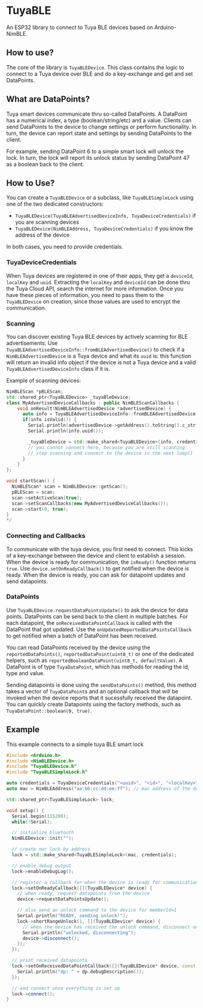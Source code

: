 # TuyaBLE

An ESP32 library to connect to Tuya BLE devices based on Arduino-NimBLE.

## How to use?

The core of the library is `TuyaBLEDevice`. This class contains the logic to connect to a Tuya device over BLE and do a key-exchange and get and set DataPoints.

## What are DataPoints?

Tuya smart devices communicate thru so-called DataPoints. A DataPoint has a numerical index, a type (boolean/string/etc) and a value. Clients can send DataPoints to
the device to change settings or perform functionality. In turn, the device can report state and settings by sending DataPoints to the client.

For example, sending DataPoint 6 to a simple smart lock will unlock the lock. In turn, the lock will report its unlock status by sending DataPoint 47 as a boolean back 
to the client.

## How to Use?

You can create a `TuyaBLEDevice` or a subclass, like `TuyaBLESimpleLock` using one of the two dedicated constructors:

- `TuyaBLEDevice(TuyaBLEAdvertisedDeviceInfo, TuyaDeviceCredentials)` if you are scanning devices
- `TuyaBLEDevice(NimBLEAddress, TuyaDeviceCredentials)` if you know the address of the device

In both cases, you need to provide credentials.

### TuyaDeviceCredentials

When Tuya devices are registered in one of their apps, they get a `deviceId`, `localKey` and `uuid`. Extracting the `localKey` and `deviceId` can be done thru the Tuya Cloud API, search the internet for more information. Once you have these pieces of information, you need to pass them to the `TuyaBLEDevice` on creation, since those values are used to encrypt the communication.


### Scanning

You can discover existing Tuya BLE devices by actively scanning for BLE advertisements. Use `TuyaBLEAdvertisedDeviceInfo::fromBLEAdvertisedDevice()` to check if a `NimBLEAdvertisedDevice` is a Tuya device and what its `uuid` is: this function will return an invalid info object if the device is not a Tuya device and a valid `TuyaBLEAdvertisedDeviceInfo` class if it is.


Example of scanning devices:
```c++
NimBLEScan *pBLEScan;
std::shared_ptr<TuyaBLEDevice> _tuyaBleDevice;
class MyAdvertisedDeviceCallbacks : public NimBLEScanCallbacks {
    void onResult(NimBLEAdvertisedDevice *advertisedDevice) {
      auto info = TuyaBLEAdvertisedDeviceInfo::fromBLEAdvertisedDevice(*advertisedDevice);
      if(info.isValid()) {
        Serial.println(advertisedDevice->getAddress().toString().c_str());
        Serial.println(info.uuid());

        _tuyaBleDevice = std::make_shared<TuyaBLEDevice>(info, credentials);
        // you cannot connect here, because you are still scanning:
        // stop scanning and connect to the device in the next loop()
      }
    }
};

void startScan() {
  NimBLEScan* scan = NimBLEDevice::getScan();
  pBLEScan = scan;
  scan->setActiveScan(true);
  scan->setScanCallbacks(new MyAdvertisedDeviceCallbacks());
  scan->start(0, true);
}
*/
```

### Connecting and Callbacks

To communicate with the tuya device, you first need to connect. This kicks of a key-exchange between the device and client to establish a session. When the device is ready for communication, the `isReady()` function returns `true`. Use `device.setOnReadyCallback()` to get notified when the device is ready. When the device is ready, you can ask for datapoint updates and send datapoints.

### DataPoints

Use `TuyaBLEDevice.requestDataPointsUpdate()` to ask the device for data points. DataPoints can be send back to the client in multiple batches. For each datapoint, the `onReceivedDataPointCallback` is called with the DataPoint that got updated. Use the `onUpdatedReportedDataPointsCallback` to get notified when a batch of DataPoint has been received.

You can read DataPoints received by the device using the `reportedDataPoints()`, `reportedDataPoint(uint8_t)` or one of the dedicated helpers, such as `reportedBooleanDataPoint(uint8_t, defaultValue)`. A DataPoint is of type `TuyaDataPoint`, which has methods for reading the id, type and value.

Sending datapoints is done using the `sendDataPoints()` method, this method takes a vector of `TuyaDataPoint`s and an optional callback that will be invoked when the device reports that it sucessfully received the datapoint. You can quickly create Datapoints using the factory methods, such as `TuyaDataPoint::boolean(9, true)`.


## Example

This example connects to a simple tuya BLE smart lock
```c++
#include <Arduino.h>
#include <NimBLEDevice.h>
#include "TuyaBLEDevice.h"
#include "TuyaBLESimpleLock.h"

auto credentials = TuyaDeviceCredentials("<uuid>", "<id>", "<localKey>");
auto mac = NimBLEAddress("aa:bb:cc:dd:ee:ff"); // mac address of the device

std::shared_ptr<TuyaBLESimpleLock> lock;

void setup() {
  Serial.begin(115200);
  while(!Serial);

  // initialize bluetooth
  NimBLEDevice::init("");

  // create our lock by address
  lock = std::make_shared<TuyaBLESimpleLock>(mac, credentials);

  // enable debug output
  lock->enableDebugLog();

  // register a callback for when the device is ready for communication
  lock->setOnReadyCallback([](TuyaBLEDevice* device) {
    // when ready, request datapoints from the device
    device->requestDataPointsUpdate();

    // also send an unlock command to the device for memberId=1
    Serial.println("READY, sending unlock!");
    lock->shortRangeUnlock(1, [](TuyaBLEDevice* device) {
      // when the device has received the unlock command, disconnect our BLE connection
      Serial.println("unlocked, disconnecting");
      device->disconnect();
    });
  });

  // print received datapoints
  lock->setOnReceivedDataPointCallback([](TuyaBLEDevice* device, const TuyaDataPoint& dp) {
    Serial.println("dp: " + dp.debugDescription());
  });

  // and connect once everything is set up
  lock->connect();
}

```